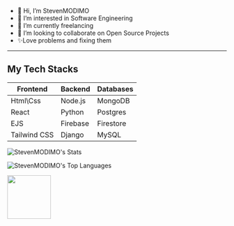 - 👋 Hi, I’m StevenMODIMO
- 👀 I’m interested in Software Engineering
- 🌱 I’m currently freelancing
- 💞️ I’m looking to collaborate on Open Source Projects
- ✨Love problems and fixing them
---
## My Tech Stacks
|Frontend| Backend| Databases|
|------- | ------ | -------- |
| Html\Css | Node.js | MongoDB|
| React | Python | Postgres|
|EJS|Firebase|Firestore
| Tailwind CSS | Django | MySQL|
<!---
<a href="https://app.daily.dev/stevenmodimo"><img src="https://api.daily.dev/devcards/v2/yu1xSvwWSCAQacv7AAEXb.png?r=quq&type=wide" width="652" alt="StevenMODIMO's Dev Card"/></a>
--->
<!---
StevenMODIMO/StevenMODIMO is a ✨ special ✨ repository because its `README.md` (this file) appears on your GitHub profile.
You can click the Preview link to take a look at your changes.
--->
![StevenMODIMO's Stats](https://github-readme-stats.vercel.app/api?username=StevenMODIMO&theme=dark&show_icons=true&hide_border=true&count_private=false)

![StevenMODIMO's Top Languages](https://github-readme-stats.vercel.app/api/top-langs/?username=StevenMODIMO&theme=dark&show_icons=true&hide_border=true&layout=compact)

<div id="header" align="start">
  <img src="https://media.giphy.com/media/M9gbBd9nbDrOTu1Mqx/giphy.gif" width="100"/>
</div>
